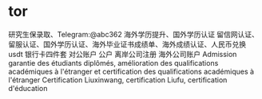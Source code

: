 # tor
研究生保录取、Telegram:@abc362 海外学历提升、国外学历认证 留信网认证、留服认证、国外学历认证、海外毕业证书成绩单、海外成绩认证、人民币兑换usdt 银行卡四件套 对公账户 公户 离岸公司注册 海外公司账户  Admission garantie des étudiants diplômés, amélioration des qualifications académiques à l'étranger et certification des qualifications académiques à l'étranger Certification Liuxinwang, certification Liufu, certification d'éducation
